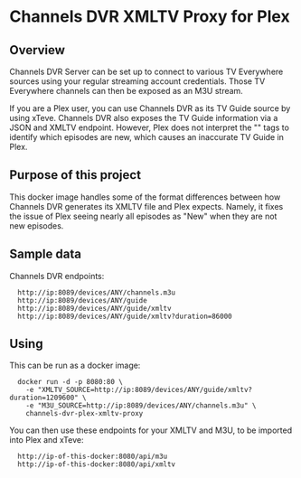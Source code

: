 # Channels DVR XMLTV Proxy for Plex

## Overview
Channels DVR Server can be set up to connect to various TV Everywhere sources
using your regular streaming account credentials. Those TV Everywhere channels
can then be exposed as an M3U stream.

If you are a Plex user, you can use Channels DVR as its TV Guide source by using
xTeve. Channels DVR also exposes the TV Guide information via a JSON and XMLTV
endpoint. However, Plex does not interpret the "<new />" tags to identify which
episodes are new, which causes an inaccurate TV Guide in Plex.

## Purpose of this project
This docker image handles some of the format differences between how Channels
DVR generates its XMLTV file and Plex expects. Namely, it fixes the issue of
Plex seeing nearly all episodes as "New" when they are not new episodes.

## Sample data
Channels DVR endpoints:
```
  http://ip:8089/devices/ANY/channels.m3u
  http://ip:8089/devices/ANY/guide
  http://ip:8089/devices/ANY/guide/xmltv
  http://ip:8089/devices/ANY/guide/xmltv?duration=86000
```

## Using
This can be run as a docker image:
```
  docker run -d -p 8080:80 \
    -e "XMLTV_SOURCE=http://ip:8089/devices/ANY/guide/xmltv?duration=1209600" \
    -e "M3U_SOURCE=http://ip:8089/devices/ANY/channels.m3u" \
    channels-dvr-plex-xmltv-proxy
```

You can then use these endpoints for your XMLTV and M3U, to be imported into Plex and xTeve:
```
  http://ip-of-this-docker:8080/api/m3u
  http://ip-of-this-docker:8080/api/xmltv
```
